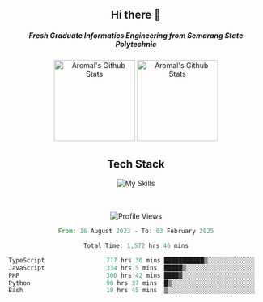 <div align="center">
  <h2>Hi there 👋</h2>

  <h5>Fresh Graduate Informatics Engineering from Semarang State Polytechnic</h5>

  <img
    height="160"
    alt="Aromal's Github Stats"
    src="https://github-readme-stats.vercel.app/api?username=dafariski77&show_icons=true&theme=tokyonight&count_private=true"
  />
  <img
    alt="Aromal's Github Stats"
    height="160"
    src="https://github-readme-stats.vercel.app/api/top-langs/?username=dafariski77&layout=compact&theme=tokyonight"
  />

  <h2>Tech Stack</h2>
  
![My Skills](https://simpleskill.icons.workers.dev/svg?i=typescript,next.js,react,tailwindcss,shadcnui,reactquery,prisma,socketdotio,zod)

  <br /><br />
  <img src="https://komarev.com/ghpvc/?username=dafariski77&abbreviated=true" alt="Profile Views">
    
  <!--START_SECTION:waka-->

```rust
From: 16 August 2023 - To: 03 February 2025

Total Time: 1,572 hrs 46 mins

TypeScript                 717 hrs 30 mins ███████████▒░░░░░░░░░░░░░   45.18 %
JavaScript                 334 hrs 5 mins  █████▒░░░░░░░░░░░░░░░░░░░   21.03 %
PHP                        300 hrs 42 mins ████▓░░░░░░░░░░░░░░░░░░░░   18.93 %
Python                     90 hrs 37 mins  █▒░░░░░░░░░░░░░░░░░░░░░░░   05.71 %
Bash                       18 hrs 45 mins  ▒░░░░░░░░░░░░░░░░░░░░░░░░   01.18 %
```

<!--END_SECTION:waka-->
</div>
